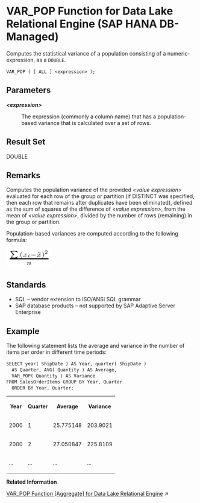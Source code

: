 <!-- loioeb8e5a4d6b304dedab621a6bd58a471d -->

# VAR\_POP Function for Data Lake Relational Engine \(SAP HANA DB-Managed\)

Computes the statistical variance of a population consisting of a numeric-expression, as a `DOUBLE`.



```
VAR_POP ( [ ALL ] <expression> );
```



<a name="loioeb8e5a4d6b304dedab621a6bd58a471d__section_j11_yfv_vrb"/>

## Parameters


<dl>
<dt><b>

*<expression\>*

</b></dt>
<dd>

The expression \(commonly a column name\) that has a population-based variance that is calculated over a set of rows.



</dd>
</dl>



<a name="loioeb8e5a4d6b304dedab621a6bd58a471d__section_r23_yfv_vrb"/>

## Result Set

DOUBLE



<a name="loioeb8e5a4d6b304dedab621a6bd58a471d__section_osr_yfv_vrb"/>

## Remarks

Computes the population variance of the provided *<value expression\>* evaluated for each row of the group or partition \(if DISTINCT was specified, then each row that remains after duplicates have been eliminated\), defined as the sum of squares of the difference of *<value expression\>*, from the mean of *<value expression\>*, divided by the number of rows \(remaining\) in the group or partition.

Population-based variances are computed according to the following formula:

![Computes the population variance of the provided value expression evaluated for each row of the group or partition if DISTINCT was specified, then each row that remains after duplicates have been eliminated, defined as the sum of squares of the difference of value expression, from the mean of value expression, divided by the number of rows remaining in the group or partition](images/varpop_gif_a16ec8c.gif)



<a name="loioeb8e5a4d6b304dedab621a6bd58a471d__section_b2n_zfv_vrb"/>

## Standards

-   SQL – vendor extension to ISO/ANSI SQL grammar
-   SAP database products – not supported by SAP Adaptive Server Enterprise



<a name="loioeb8e5a4d6b304dedab621a6bd58a471d__section_qkw_zfv_vrb"/>

## Example

The following statement lists the average and variance in the number of items per order in different time periods:

```
SELECT year( ShipDate ) AS Year, quarter( ShipDate )
  AS Quarter, AVG( Quantity ) AS Average, 
  VAR_POP( Quantity ) AS Variance 
FROM SalesOrderItems GROUP BY Year, Quarter 
  ORDER BY Year, Quarter;
```


<table>
<tr>
<th valign="top" rowspan="1">

Year

</th>
<th valign="top" rowspan="1">

Quarter

</th>
<th valign="top" rowspan="1">

Average

</th>
<th valign="top" rowspan="1">

Variance

</th>
</tr>
<tr>
<td valign="top" rowspan="1">

2000

</td>
<td valign="top" rowspan="1">

1

</td>
<td valign="top" rowspan="1">

25.775148

</td>
<td valign="top" rowspan="1">

203.9021

</td>
</tr>
<tr>
<td valign="top" rowspan="1">

2000

</td>
<td valign="top" rowspan="1">

2

</td>
<td valign="top" rowspan="1">

27.050847

</td>
<td valign="top" rowspan="1">

225.8109

</td>
</tr>
<tr>
<td valign="top" rowspan="1">

...

</td>
<td valign="top" rowspan="1">

...

</td>
<td valign="top" rowspan="1">

...

</td>
<td valign="top" rowspan="1">

...

</td>
</tr>
</table>

**Related Information**  


[VAR_POP Function \[Aggregate\] for Data Lake Relational Engine](https://help.sap.com/viewer/19b3964099384f178ad08f2d348232a9/2023_4_QRC/en-US/a58ec03e84f21015b373c5236f4567a1.html "Computes the statistical variance of a population consisting of a numeric-expression, as a DOUBLE.") :arrow_upper_right:

